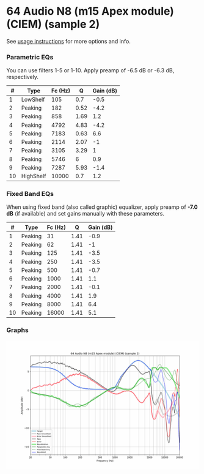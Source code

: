 # 64 Audio N8 (m15 Apex module) (CIEM) (sample 2)
See [usage instructions](https://github.com/jaakkopasanen/AutoEq#usage) for more options and info.

### Parametric EQs
You can use filters 1-5 or 1-10. Apply preamp of -6.5 dB or -6.3 dB, respectively.

|   # | Type      |   Fc (Hz) |    Q |   Gain (dB) |
|-----|-----------|-----------|------|-------------|
|   1 | LowShelf  |       105 | 0.7  |        -0.5 |
|   2 | Peaking   |       182 | 0.52 |        -4.2 |
|   3 | Peaking   |       858 | 1.69 |         1.2 |
|   4 | Peaking   |      4792 | 4.83 |        -4.2 |
|   5 | Peaking   |      7183 | 0.63 |         6.6 |
|   6 | Peaking   |      2114 | 2.07 |        -1   |
|   7 | Peaking   |      3105 | 3.29 |         1   |
|   8 | Peaking   |      5746 | 6    |         0.9 |
|   9 | Peaking   |      7287 | 5.93 |        -1.4 |
|  10 | HighShelf |     10000 | 0.7  |         1.2 |

### Fixed Band EQs
When using fixed band (also called graphic) equalizer, apply preamp of **-7.0 dB** (if available) and set gains manually with these parameters.

|   # | Type    |   Fc (Hz) |    Q |   Gain (dB) |
|-----|---------|-----------|------|-------------|
|   1 | Peaking |        31 | 1.41 |        -0.9 |
|   2 | Peaking |        62 | 1.41 |        -1   |
|   3 | Peaking |       125 | 1.41 |        -3.5 |
|   4 | Peaking |       250 | 1.41 |        -3.5 |
|   5 | Peaking |       500 | 1.41 |        -0.7 |
|   6 | Peaking |      1000 | 1.41 |         1.1 |
|   7 | Peaking |      2000 | 1.41 |        -0.1 |
|   8 | Peaking |      4000 | 1.41 |         1.9 |
|   9 | Peaking |      8000 | 1.41 |         6.4 |
|  10 | Peaking |     16000 | 1.41 |         5.1 |

### Graphs
![](./64%20Audio%20N8%20(m15%20Apex%20module)%20(CIEM)%20(sample%202).png)

